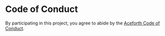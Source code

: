 # Code of Conduct

By participating in this project, you agree to abide by the
[Aceforth Code of Conduct][tb-coc].

[tb-coc]: https://aceforth.com/open-source/code-of-conduct?utm_source=github&utm_medium=code-of-conduct&utm_campaign=statusfy
